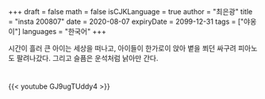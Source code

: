 +++
draft = false
math = false
isCJKLanguage = true
author = "최은광"
title = "insta 200807"
date = 2020-08-07
expiryDate = 2099-12-31
tags = ["야옹이"]
languages = "한국어"
+++

시간이 흘러 큰 아이는 세상을 떠나고, 아이들이 한가로이 앉아 볕을 쬐던 싸구려 피아노도 팔려나갔다. 그리고 슬픔은 운석처럼 낡아만 간다.

#

{{< youtube GJ9ugTUddy4 >}}
